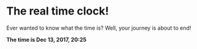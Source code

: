 # The real time clock!

Ever wanted to know what the time is? Well, your journey is about to end!

**The time is Dec 13, 2017, 20:25**